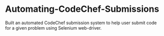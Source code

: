 # Automating-CodeChef-Submissions
Built an automated CodeChef submission system to help user submit code for a given problem using Selenium web-driver.
